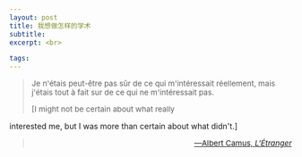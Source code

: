 ```yaml
---
layout: post
title: 我想做怎样的学术
subtitle: 
excerpt: <br>

tags: 
---
```


> <p style="font-size:.97em">
> Je n&apos;étais peut-être pas sûr de ce qui m&apos;intéressait réellement, mais j&apos;étais tout à fait sur de ce qui ne m&apos;intéressait pas. </p> 
>
> <p style="font-size:.97em;">
> [I might not be certain about what really
interested me, but I was more than certain about what didn't.] </p>
><p align="right" style="font-size:0.97em"> 
>	<a href="https://archive.org/details/petitpoint0000genn/page/7/mode/2up">—Albert Camus, <i>L&apos;Étranger</i> </a> </p>

<br>









